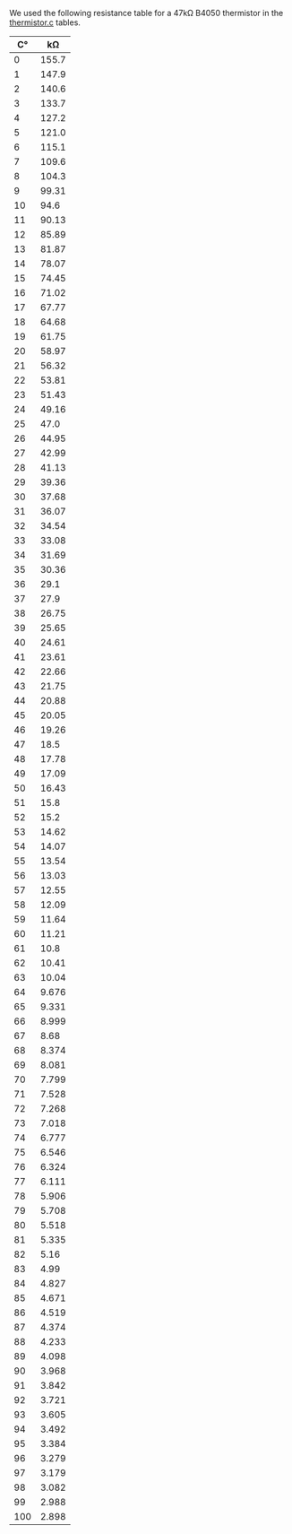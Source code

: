 We used the following resistance table for a 47kΩ B4050 thermistor in the
[thermistor.c](./thermistor.c) tables.

C°   | kΩ
--- | -----
0   | 155.7
1   | 147.9
2   | 140.6
3   | 133.7
4   | 127.2
5   | 121.0
6   | 115.1
7   | 109.6
8   | 104.3
9   | 99.31
10  | 94.6
11  | 90.13
12  | 85.89
13  | 81.87
14  | 78.07
15  | 74.45
16  | 71.02
17  | 67.77
18  | 64.68
19  | 61.75
20  | 58.97
21  | 56.32
22  | 53.81
23  | 51.43
24  | 49.16
25  | 47.0
26  | 44.95
27  | 42.99
28  | 41.13
29  | 39.36
30  | 37.68
31  | 36.07
32  | 34.54
33  | 33.08
34  | 31.69
35  | 30.36
36  | 29.1
37  | 27.9
38  | 26.75
39  | 25.65
40  | 24.61
41  | 23.61
42  | 22.66
43  | 21.75
44  | 20.88
45  | 20.05
46  | 19.26
47  | 18.5
48  | 17.78
49  | 17.09
50  | 16.43
51  | 15.8
52  | 15.2
53  | 14.62
54  | 14.07
55  | 13.54
56  | 13.03
57  | 12.55
58  | 12.09
59  | 11.64
60  | 11.21
61  | 10.8
62  | 10.41
63  | 10.04
64  | 9.676
65  | 9.331
66  | 8.999
67  | 8.68
68  | 8.374
69  | 8.081
70  | 7.799
71  | 7.528
72  | 7.268
73  | 7.018
74  | 6.777
75  | 6.546
76  | 6.324
77  | 6.111
78  | 5.906
79  | 5.708
80  | 5.518
81  | 5.335
82  | 5.16
83  | 4.99
84  | 4.827
85  | 4.671
86  | 4.519
87  | 4.374
88  | 4.233
89  | 4.098
90  | 3.968
91  | 3.842
92  | 3.721
93  | 3.605
94  | 3.492
95  | 3.384
96  | 3.279
97  | 3.179
98  | 3.082
99  | 2.988
100 | 2.898
